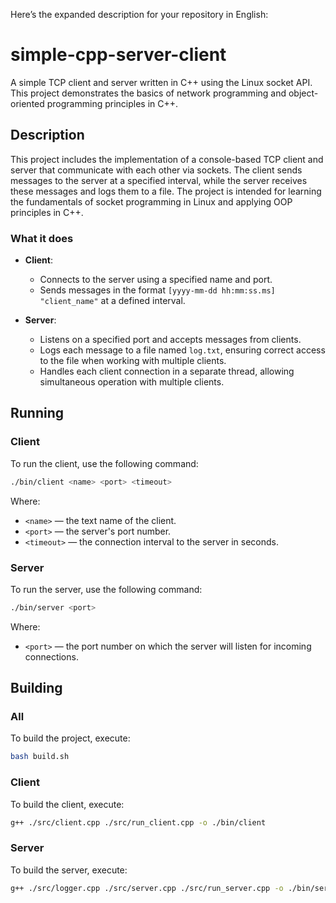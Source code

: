Here’s the expanded description for your repository in English:

# simple-cpp-server-client 

A simple TCP client and server written in C++ using the Linux socket API. This project demonstrates the basics of network programming and object-oriented programming principles in C++. 

## Description

This project includes the implementation of a console-based TCP client and server that communicate with each other via sockets. The client sends messages to the server at a specified interval, while the server receives these messages and logs them to a file. The project is intended for learning the fundamentals of socket programming in Linux and applying OOP principles in C++.

### What it does

- **Client**: 
  - Connects to the server using a specified name and port.
  - Sends messages in the format `[yyyy-mm-dd hh:mm:ss.ms] "client_name"` at a defined interval.
  
- **Server**: 
  - Listens on a specified port and accepts messages from clients.
  - Logs each message to a file named `log.txt`, ensuring correct access to the file when working with multiple clients.
  - Handles each client connection in a separate thread, allowing simultaneous operation with multiple clients.

## Running

### Client

To run the client, use the following command:

```sh
./bin/client <name> <port> <timeout>
```

Where:
- `<name>` — the text name of the client.
- `<port>` — the server's port number.
- `<timeout>` — the connection interval to the server in seconds.

### Server

To run the server, use the following command:

```sh
./bin/server <port>
```

Where:
- `<port>` — the port number on which the server will listen for incoming connections.

## Building

### All

To build the project, execute:

```sh
bash build.sh
```

### Client

To build the client, execute:

```sh
g++ ./src/client.cpp ./src/run_client.cpp -o ./bin/client
```

### Server

To build the server, execute:

```sh
g++ ./src/logger.cpp ./src/server.cpp ./src/run_server.cpp -o ./bin/server
```